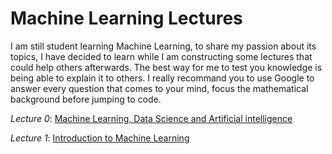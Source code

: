 # Machine Learning Lectures
I am still student learning Machine Learning, to share my passion about its topics, I have decided to learn while I am constructing some lectures that could help others afterwards. The best way for me to test you knowledge is being able to explain it to others. I really recommand you to use Google to answer every question that comes to your mind, focus the mathematical background before jumping to code.

*Lecture 0*: [Machine Learning, Data Science and Artificial intelligence](https://github.com/WalidHadri-Iron/MachineLearningLectures/tree/main/Lecture_0)

*Lecture 1*: [Introduction to Machine Learning]()


